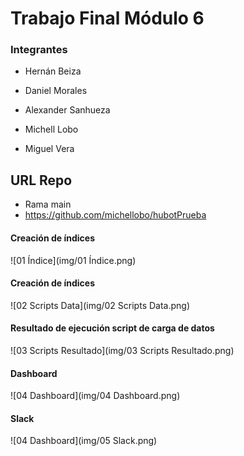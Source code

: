 # Trabajo Final Módulo 6

### Integrantes

- Hernán Beiza

- Daniel Morales
- Alexander Sanhueza
- Michell Lobo
- Miguel Vera

## URL Repo

- Rama main
- https://github.com/michellobo/hubotPrueba

#### Creación de índices

![01 Índice](img/01 Índice.png)

#### Creación de índices

![02 Scripts Data](img/02 Scripts Data.png)

#### Resultado de ejecución script de carga de datos

![03 Scripts Resultado](img/03 Scripts Resultado.png)

#### Dashboard

![04 Dashboard](img/04 Dashboard.png)

#### Slack

![04 Dashboard](img/05 Slack.png)